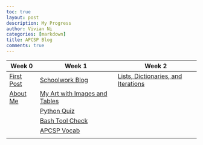```yaml
---
toc: true
layout: post
description: My Progress
author: Vivian Ni
categories: [markdown]
title: APCSP Blog 
comments: true
---
```


| Week 0 | Week 1 | Week 2|
|-|-|-|
| [First Post]() | [Schoolwork Blog](https://vivianknee.github.io/FastPages/markdown/noncsp/week1/2022/08/28/school-classwork.html) | [Lists, Dictionaries, and Iterations](https://vivianknee.github.io/FastPages/jupyter/week2/2022/08/30/lists.html) |
| [About Me](https://vivianknee.github.io/FastPages/about/) | [My Art with Images and Tables](https://vivianknee.github.io/FastPages/markdown/noncsp/week1/2022/08/24/My-Art.html) |  | 
| | [Python Quiz](https://vivianknee.github.io/FastPages/jupyter/week1/2022/08/28/python.html) | 
| | [Bash Tool Check](https://vivianknee.github.io/FastPages/jupyter/week1/2022/08/22/toolcheck.html) |  |  
|  | [APCSP Vocab](https://vivianknee.github.io/FastPages/Vocab/) |  |
|  |  |  |
